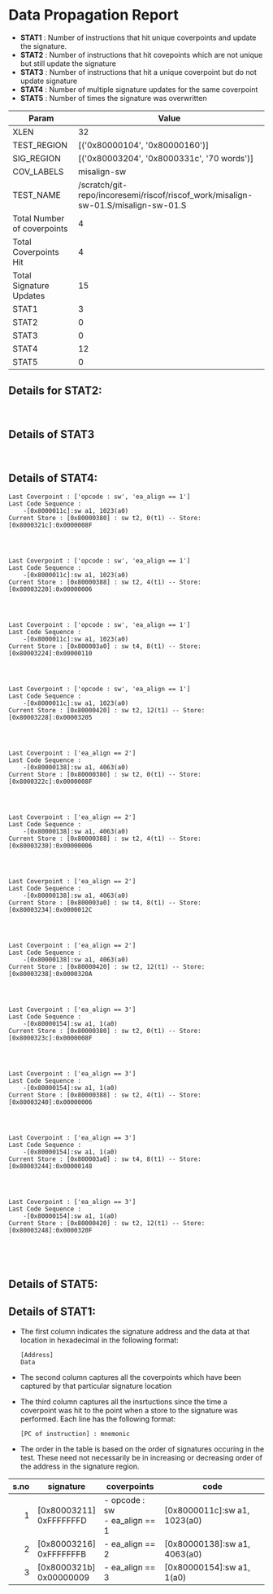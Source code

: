 
# Data Propagation Report

- **STAT1** : Number of instructions that hit unique coverpoints and update the signature.
- **STAT2** : Number of instructions that hit covepoints which are not unique but still update the signature
- **STAT3** : Number of instructions that hit a unique coverpoint but do not update signature
- **STAT4** : Number of multiple signature updates for the same coverpoint
- **STAT5** : Number of times the signature was overwritten

| Param                     | Value    |
|---------------------------|----------|
| XLEN                      | 32      |
| TEST_REGION               | [('0x80000104', '0x80000160')]      |
| SIG_REGION                | [('0x80003204', '0x8000331c', '70 words')]      |
| COV_LABELS                | misalign-sw      |
| TEST_NAME                 | /scratch/git-repo/incoresemi/riscof/riscof_work/misalign-sw-01.S/misalign-sw-01.S    |
| Total Number of coverpoints| 4     |
| Total Coverpoints Hit     | 4      |
| Total Signature Updates   | 15      |
| STAT1                     | 3      |
| STAT2                     | 0      |
| STAT3                     | 0     |
| STAT4                     | 12     |
| STAT5                     | 0     |

## Details for STAT2:

```


```

## Details of STAT3

```


```

## Details of STAT4:

```
Last Coverpoint : ['opcode : sw', 'ea_align == 1']
Last Code Sequence : 
	-[0x8000011c]:sw a1, 1023(a0)
Current Store : [0x80000380] : sw t2, 0(t1) -- Store: [0x8000321c]:0x0000008F




Last Coverpoint : ['opcode : sw', 'ea_align == 1']
Last Code Sequence : 
	-[0x8000011c]:sw a1, 1023(a0)
Current Store : [0x80000388] : sw t2, 4(t1) -- Store: [0x80003220]:0x00000006




Last Coverpoint : ['opcode : sw', 'ea_align == 1']
Last Code Sequence : 
	-[0x8000011c]:sw a1, 1023(a0)
Current Store : [0x800003a0] : sw t4, 8(t1) -- Store: [0x80003224]:0x00000110




Last Coverpoint : ['opcode : sw', 'ea_align == 1']
Last Code Sequence : 
	-[0x8000011c]:sw a1, 1023(a0)
Current Store : [0x80000420] : sw t2, 12(t1) -- Store: [0x80003228]:0x00003205




Last Coverpoint : ['ea_align == 2']
Last Code Sequence : 
	-[0x80000138]:sw a1, 4063(a0)
Current Store : [0x80000380] : sw t2, 0(t1) -- Store: [0x8000322c]:0x0000008F




Last Coverpoint : ['ea_align == 2']
Last Code Sequence : 
	-[0x80000138]:sw a1, 4063(a0)
Current Store : [0x80000388] : sw t2, 4(t1) -- Store: [0x80003230]:0x00000006




Last Coverpoint : ['ea_align == 2']
Last Code Sequence : 
	-[0x80000138]:sw a1, 4063(a0)
Current Store : [0x800003a0] : sw t4, 8(t1) -- Store: [0x80003234]:0x0000012C




Last Coverpoint : ['ea_align == 2']
Last Code Sequence : 
	-[0x80000138]:sw a1, 4063(a0)
Current Store : [0x80000420] : sw t2, 12(t1) -- Store: [0x80003238]:0x0000320A




Last Coverpoint : ['ea_align == 3']
Last Code Sequence : 
	-[0x80000154]:sw a1, 1(a0)
Current Store : [0x80000380] : sw t2, 0(t1) -- Store: [0x8000323c]:0x0000008F




Last Coverpoint : ['ea_align == 3']
Last Code Sequence : 
	-[0x80000154]:sw a1, 1(a0)
Current Store : [0x80000388] : sw t2, 4(t1) -- Store: [0x80003240]:0x00000006




Last Coverpoint : ['ea_align == 3']
Last Code Sequence : 
	-[0x80000154]:sw a1, 1(a0)
Current Store : [0x800003a0] : sw t4, 8(t1) -- Store: [0x80003244]:0x00000148




Last Coverpoint : ['ea_align == 3']
Last Code Sequence : 
	-[0x80000154]:sw a1, 1(a0)
Current Store : [0x80000420] : sw t2, 12(t1) -- Store: [0x80003248]:0x0000320F





```

## Details of STAT5:



## Details of STAT1:

- The first column indicates the signature address and the data at that location in hexadecimal in the following format: 
  ```
  [Address]
  Data
  ```

- The second column captures all the coverpoints which have been captured by that particular signature location

- The third column captures all the insrtuctions since the time a coverpoint was
  hit to the point when a store to the signature was performed. Each line has
  the following format:
  ```
  [PC of instruction] : mnemonic
  ```
- The order in the table is based on the order of signatures occuring in the
  test. These need not necessarily be in increasing or decreasing order of the
  address in the signature region.

|s.no|        signature         |             coverpoints              |              code               |
|---:|--------------------------|--------------------------------------|---------------------------------|
|   1|[0x80003211]<br>0xFFFFFFFD|- opcode : sw<br> - ea_align == 1<br> |[0x8000011c]:sw a1, 1023(a0)<br> |
|   2|[0x80003216]<br>0xFFFFFFFB|- ea_align == 2<br>                   |[0x80000138]:sw a1, 4063(a0)<br> |
|   3|[0x8000321b]<br>0x00000009|- ea_align == 3<br>                   |[0x80000154]:sw a1, 1(a0)<br>    |
